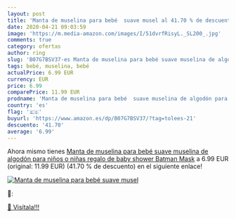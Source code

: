 ```yaml
---
layout: post
title: 'Manta de muselina para bebé  suave musel al 41.70 % de descuento'
date: 2020-04-21 09:03:59
image: 'https://m.media-amazon.com/images/I/51dvrfRisyL._SL200_.jpg'
comments: true
category: ofertas
author: ring
slug: 'B07G7BSV37-es Manta de muselina para bebé suave muselina de algodón para...'
tags: bebé, muselina, bebé
actualPrice: 6.99 EUR
currency: EUR
price: 6.99
comparePrice: 11.99 EUR
prodname: 'Manta de muselina para bebé  suave muselina de algodón para niños o niñas  regalo de baby shower Batman Mask'
country: 'es'
flag: '🇪🇸'
buyurl: 'https://www.amazon.es/dp/B07G7BSV37/?tag=tolees-21'
descuento: '41.70'
average: '6.99'
---
```


Ahora mismo tienes [Manta de muselina para bebé  suave muselina de algodón para niños o niñas  regalo de baby shower Batman Mask](https://www.amazon.es/dp/B07G7BSV37/?tag=tolees-21) a 6.99 EUR (original: 11.99 EUR) (41.70 %  de descuento) en el siguiente enlace!

[![Manta de muselina para bebé  suave musel](https://m.media-amazon.com/images/I/51dvrfRisyL._SL200_.jpg)](https://www.amazon.es/dp/B07G7BSV37/?tag=tolees-21)

🔎:


[🛒 Visítala!!!](https://www.amazon.es/dp/B07G7BSV37/?tag=tolees-21)
